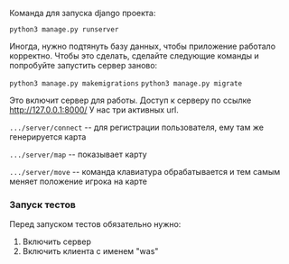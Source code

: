 Команда для запуска django проекта:

`python3 manage.py runserver`

Иногда, нужно подтянуть базу данных, чтобы приложение работало корректно. Чтобы это сделать, сделайте следующие команды и попробуйте запустить сервер заново:

`python3 manage.py makemigrations`
`python3 manage.py migrate`

Это включит сервер для работы. Доступ к серверу по ссылке http://127.0.0.1:8000/
У нас три активных url.

`.../server/connect` -- для регистрации пользователя, ему там же генерируется карта

`.../server/map` -- показывает карту

`.../server/move` -- команда клавиатура обрабатывается и тем самым меняет положение игрока на карте

### Запуск тестов

Перед запуском тестов обязательно нужно:

1) Включить сервер
2) Включить клиента с именем "was"
